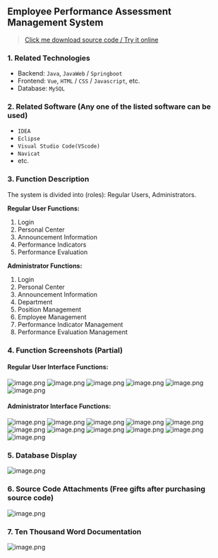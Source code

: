 ## Employee Performance Assessment Management System

> [Click me download source code / Try it online](https://www.devquizdone.online/detail/7795270f2479461b8b8335930a782bda/ghb20250919) 

### 1. Related Technologies
- Backend: `Java`, `JavaWeb` / `Springboot`
- Frontend: `Vue`, `HTML` / `CSS` / `Javascript`, etc.
- Database: `MySQL`

### 2. Related Software (Any one of the listed software can be used)
- `IDEA`
- `Eclipse`
- `Visual Studio Code(VScode)`
- `Navicat`
- etc.

### 3. Function Description
The system is divided into (roles): Regular Users, Administrators.

**Regular User Functions:**
1. Login
2. Personal Center
3. Announcement Information
4. Performance Indicators
5. Performance Evaluation


**Administrator Functions:**
1. Login
2. Personal Center
3. Announcement Information
4. Department
5. Position Management
6. Employee Management
7. Performance Indicator Management
8. Performance Evaluation Management


### 4. Function Screenshots (Partial)

#### Regular User Interface Functions:
![image.png](https://store.ptcc9.top/notmaker/user_upload/ae6ec43fc66749518e7171ae10209a44/2024-08-19%2022:41:11_image.png)
![image.png](https://store.ptcc9.top/notmaker/user_upload/ae6ec43fc66749518e7171ae10209a44/2024-08-19%2022:30:46_image.png)
![image.png](https://store.ptcc9.top/notmaker/user_upload/ae6ec43fc66749518e7171ae10209a44/2024-08-19%2022:30:51_image.png)
![image.png](https://store.ptcc9.top/notmaker/user_upload/ae6ec43fc66749518e7171ae10209a44/2024-08-19%2022:31:00_image.png)
![image.png](https://store.ptcc9.top/notmaker/user_upload/ae6ec43fc66749518e7171ae10209a44/2024-08-19%2022:31:07_image.png)
![image.png](https://store.ptcc9.top/notmaker/user_upload/ae6ec43fc66749518e7171ae10209a44/2024-08-19%2022:31:14_image.png)

#### Administrator Interface Functions:
![image.png](https://store.ptcc9.top/notmaker/user_upload/ae6ec43fc66749518e7171ae10209a44/2024-08-19%2022:24:54_image.png)
![image.png](https://store.ptcc9.top/notmaker/user_upload/ae6ec43fc66749518e7171ae10209a44/2024-08-19%2022:25:06_image.png)
![image.png](https://store.ptcc9.top/notmaker/user_upload/ae6ec43fc66749518e7171ae10209a44/2024-08-19%2022:25:18_image.png)
![image.png](https://store.ptcc9.top/notmaker/user_upload/ae6ec43fc66749518e7171ae10209a44/2024-08-19%2022:25:36_image.png)
![image.png](https://store.ptcc9.top/notmaker/user_upload/ae6ec43fc66749518e7171ae10209a44/2024-08-19%2022:25:45_image.png)
![image.png](https://store.ptcc9.top/notmaker/user_upload/ae6ec43fc66749518e7171ae10209a44/2024-08-19%2022:25:50_image.png)
![image.png](https://store.ptcc9.top/notmaker/user_upload/ae6ec43fc66749518e7171ae10209a44/2024-08-19%2022:25:59_image.png)
![image.png](https://store.ptcc9.top/notmaker/user_upload/ae6ec43fc66749518e7171ae10209a44/2024-08-19%2022:26:08_image.png)
![image.png](https://store.ptcc9.top/notmaker/user_upload/ae6ec43fc66749518e7171ae10209a44/2024-08-19%2022:26:16_image.png)
![image.png](https://store.ptcc9.top/notmaker/user_upload/ae6ec43fc66749518e7171ae10209a44/2024-08-19%2022:26:39_image.png)
![image.png](https://store.ptcc9.top/notmaker/user_upload/ae6ec43fc66749518e7171ae10209a44/2024-08-19%2022:26:53_image.png)

### 5. Database Display
![image.png](https://store.ptcc9.top/notmaker/user_upload/ae6ec43fc66749518e7171ae10209a44/2024-08-19%2022:31:35_image.png)

### 6. Source Code Attachments (Free gifts after purchasing source code)
![image.png](https://store.ptcc9.top/notmaker/user_upload/ae6ec43fc66749518e7171ae10209a44/2024-08-19%2022:32:58_image.png)
### 7. Ten Thousand Word Documentation

![image.png](https://store.ptcc9.top/notmaker/user_upload/ae6ec43fc66749518e7171ae10209a44/2024-08-19%2022:34:58_image.png)
